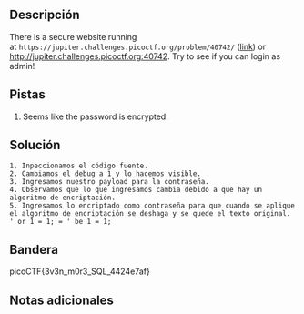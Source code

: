 ## Descripción

There is a secure website running at `https://jupiter.challenges.picoctf.org/problem/40742/` ([link](https://jupiter.challenges.picoctf.org/problem/40742/)) or http://jupiter.challenges.picoctf.org:40742. Try to see if you can login as admin!

## Pistas

1. Seems like the password is encrypted.

## Solución

```python()
1. Inpeccionamos el código fuente.
2. Cambiamos el debug a 1 y lo hacemos visible.
3. Ingresamos nuestro payload para la contraseña.
4. Observamos que lo que ingresamos cambia debido a que hay un algoritmo de encriptación.
5. Ingresamos lo encriptado como contraseña para que cuando se aplique el algoritmo de encriptación se deshaga y se quede el texto original.
' or 1 = 1; = ' be 1 = 1;

```

## Bandera

picoCTF{3v3n_m0r3_SQL_4424e7af}

## Notas adicionales